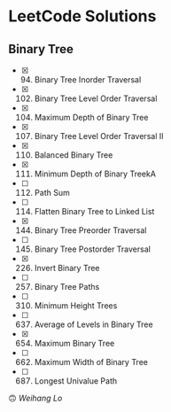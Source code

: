 # LeetCode Solutions

## Binary Tree

- [x] 094. Binary Tree Inorder Traversal
- [x] 102. Binary Tree Level Order Traversal
- [x] 104. Maximum Depth of Binary Tree
- [x] 107. Binary Tree Level Order Traversal II
- [x] 110. Balanced Binary Tree
- [x] 111. Minimum Depth of Binary TreekA
- [ ] 112. Path Sum
- [ ] 114. Flatten Binary Tree to Linked List
- [x] 144. Binary Tree Preorder Traversal
- [ ] 145. Binary Tree Postorder Traversal
- [x] 226. Invert Binary Tree
- [ ] 257. Binary Tree Paths
- [ ] 310. Minimum Height Trees
- [ ] 637. Average of Levels in Binary Tree
- [x] 654. Maximum Binary Tree
- [ ] 662. Maximum Width of Binary Tree
- [ ] 687. Longest Univalue Path

🙃 _Weihang Lo_
